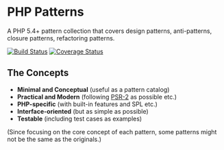 PHP Patterns
============

A PHP 5.4+ pattern collection that covers design patterns, anti-patterns, closure patterns, refactoring patterns.

[![Build Status](https://travis-ci.org/whizark/php-patterns.png?branch=master)](https://travis-ci.org/whizark/php-patterns) [![Coverage Status](https://coveralls.io/repos/whizark/php-patterns/badge.png)](https://coveralls.io/r/whizark/php-patterns)

The Concepts
------------

* **Minimal and Conceptual** (useful as a pattern catalog)
* **Practical and Modern** (following [PSR-2](http://www.php-fig.org/psr/2/) as possible etc.)
* **PHP-specific** (with built-in features and SPL etc.)
* **Interface-oriented** (but as simple as possible)
* **Testable** (including test cases as examples)

(Since focusing on the core concept of each pattern, some patterns might not be the same as the originals.)
